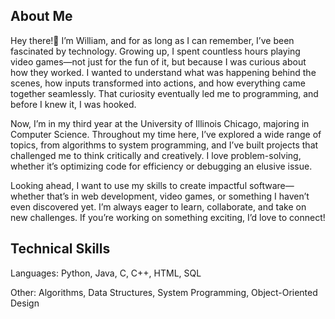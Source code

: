 ## About Me
Hey there!👋 I’m William, and for as long as I can remember, I’ve been fascinated by technology. Growing up, I spent countless hours playing video games—not just for the fun of it, but because I was curious about how they worked. I wanted to understand what was happening behind the scenes, how inputs transformed into actions, and how everything came together seamlessly. That curiosity eventually led me to programming, and before I knew it, I was hooked.

Now, I’m in my third year at the University of Illinois Chicago, majoring in Computer Science. Throughout my time here, I’ve explored a wide range of topics, from algorithms to system programming, and I’ve built projects that challenged me to think critically and creatively. I love problem-solving, whether it’s optimizing code for efficiency or debugging an elusive issue.

Looking ahead, I want to use my skills to create impactful software—whether that’s in web development, video games, or something I haven’t even discovered yet. I’m always eager to learn, collaborate, and take on new challenges. If you’re working on something exciting, I’d love to connect!

## Technical Skills

Languages: Python, Java, C, C++, HTML, SQL

Other: Algorithms, Data Structures, System Programming, Object-Oriented Design
